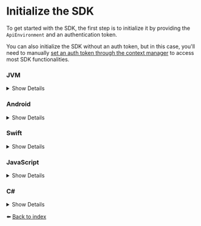 # Initialize the SDK

To get started with the SDK, the first step is to initialize it by providing the `ApiEnvironment` and an authentication token.

You can also initialize the SDK without an auth token, but in this case, you'll need to manually [set an auth token through the context manager](06_CONTEXT-MANAGER.md#set-auth-token) to access most SDK functionalities.

### JVM
<details>
<summary>Show Details</summary>

```kotlin
val sdk = KDoordeckFactory.initialize(ApiEnvironment.PROD, "AUTH_TOKEN")
```
</details>

### Android
<details>
<summary>Show Details</summary>

In Android, you need to pass the Android application context to initialize the SDK:

```kotlin
val applicationContext = ApplicationContext(context)
val sdk = KDoordeckFactory.initialize(applicationContext, ApiEnvironment.PROD, "AUTH_TOKEN")
```
</details>

### Swift
<details>
<summary>Show Details</summary>

```swift
let sdk = KDoordeckFactory().initialize(apiEnvironment: .prod, token: "AUTH_TOKEN")
```
</details>

### JavaScript
<details>
<summary>Show Details</summary>

```js
import doordeck from '@doordeck/doordeck-headless-sdk';
const apiEnvironment = doordeck.com.doordeck.multiplatform.sdk.api.model.ApiEnvironment;
const sdk = doordeck.com.doordeck.multiplatform.sdk.KDoordeckFactory.initializeWithAuthToken(apiEnvironment.PROD, "AUTH_TOKEN");
```
</details>

### C#
<details>
<summary>Show Details</summary>

```csharp
var sdk = new DoordeckSdk(ApiEnvironment.PROD, "AUTH_TOKEN")
sdk.Initialize();
```

> [!IMPORTANT]  
> You should also call ``sdk.Release();`` at the end of your application’s lifecycle to release the SDK resources.
</details>

:arrow_left: [Back to index](01_INDEX.md)
